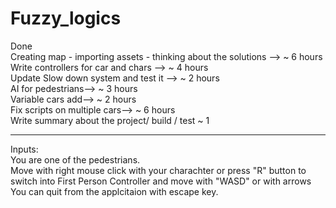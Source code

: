 # Fuzzy_logics

Done\
Creating map - importing assets - thinking about the solutions --> ~ 6 hours\
Write controllers for car and chars --> ~ 4 hours\
Update Slow down system and test it  --> ~ 2 hours<br />
AI for pedestrians--> ~ 3 hours<br />
Variable cars add--> ~ 2 hours<br />
Fix scripts on multiple cars--> ~ 6 hours<br />
Write summary about the project/ build / test ~ 1<br />
<hr /> 
Inputs: <br />
You are one of the pedestrians.<br />
Move with right mouse click with your charachter or press "R" button to switch into First Person Controller and move with "WASD" or with arrows <br />
You can quit from the applcitaion with escape key. <br />


